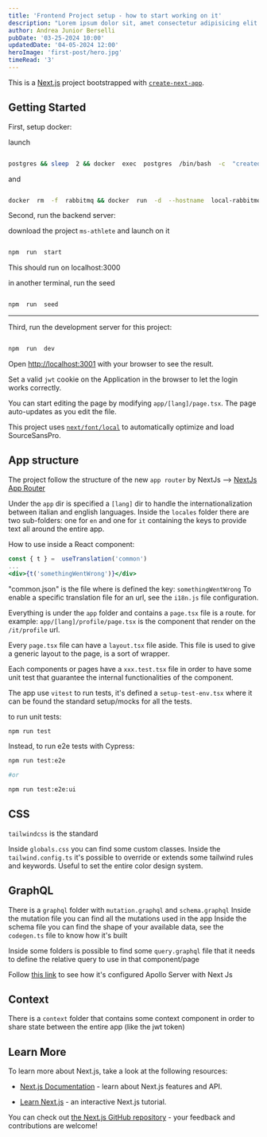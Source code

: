 ```yaml
---
title: 'Frontend Project setup - how to start working on it'
description: "Lorem ipsum dolor sit, amet consectetur adipisicing elit. Ex fugit suscipit illum excepturi repellat vel, itaque nostrum debitis inventore veritatis recusandae, animi distinctio at voluptates ratione consequuntur minus voluptate eum!"
author: Andrea Junior Berselli
pubDate: '03-25-2024 10:00'
updatedDate: '04-05-2024 12:00'
heroImage: 'first-post/hero.jpg'
timeRead: '3'
---
```


This is a [Next.js](https://nextjs.org/) project bootstrapped with [`create-next-app`](https://github.com/vercel/next.js/tree/canary/packages/create-next-app).

  

## Getting Started

  

First, setup docker:

  

launch

```bash

postgres && sleep  2 && docker  exec  postgres  /bin/bash  -c  "createdb -U postgres ms_athlete_dev" && docker  exec  postgres  /bin/bash  -c  "createdb -U postgres ms_athlete_test"

```

  

and

```bash

docker  rm  -f  rabbitmq && docker  run  -d  --hostname  local-rabbitmq  --name  rabbitmq  -p  15672:15672  -p  5672:5672  rabbitmq:3-management

```

  

Second, run the backend server:

download the project `ms-athlete` and launch on it

  

```bash

npm  run  start

```

  

This should run on localhost:3000

  

in another terminal, run the seed

  

```bash

npm  run  seed

```

  

---

  

Third, run the development server for this project:

  

```bash

npm  run  dev

```

  

Open [http://localhost:3001](http://localhost:3001) with your browser to see the result.

Set a valid `jwt` cookie on the Application in the browser to let the login works correctly.

  

You can start editing the page by modifying `app/[lang]/page.tsx`. The page auto-updates as you edit the file.

  

This project uses [`next/font/local`](https://nextjs.org/docs/basic-features/font-optimization) to automatically optimize and load SourceSansPro.

## App structure

The project follow the structure of the new `app router` by NextJs --> [NextJs App Router](https://nextjs.org/docs/app/building-your-application/routing#the-app-router)

Under the `app` dir is specified a `[lang]` dir to handle the internationalization between italian and english languages.
Inside the `locales` folder there are two sub-folders: one for `en` and one for `it` containing the keys to provide text all around the entire app.

How to use inside a React component:

```jsx {3}
const { t } =  useTranslation('common')
...
<div>{t('somethingWentWrong')}</div>
```

"common.json" is the file where is defined the key: `somethingWentWrong`
To enable a specific translation file for an url, see the `i18n.js` file configuration. 

Everything is under the `app` folder and contains a `page.tsx` file is a route.
for example: `app/[lang]/profile/page.tsx` is the component that render on the `/it/profile` url.

Every `page.tsx` file can have a `layout.tsx` file aside. This file is used to give a generic layout to the page, is a sort of wrapper.

Each components or pages have a `xxx.test.tsx` file in order to have some unit test that guarantee the internal functionalities of the component.

The app use `vitest` to run tests, it's defined a `setup-test-env.tsx` where it can be found the standard setup/mocks for all the tests.

to run unit tests:
```bash
npm run test
```

Instead, to run e2e tests with Cypress:
```bash
npm run test:e2e

#or

npm run test:e2e:ui
```

## CSS

`tailwindcss` is the standard

Inside `globals.css` you can find some custom classes.
Inside the `tailwind.config.ts` it's possible to override or extends some tailwind rules and keywords.
Useful to set the entire color design system.

## GraphQL

There is a `graphql` folder with `mutation.graphql` and `schema.graphql`
Inside the mutation file you can find all the mutations used in the app
Inside the schema file you can find the shape of your available data, see the `codegen.ts` file to know how it's built

Inside some folders is possible to find some `query.graphql` file that it needs to define the relative query to use in that component/page

Follow [this link](https://www.apollographql.com/blog/apollo-client/next-js/how-to-use-apollo-client-with-next-js-13/) to see how it's configured Apollo Server with Next Js

## Context

There is a `context` folder that contains some context component in order to share state between the entire app
(like the jwt token)

## Learn More

  

To learn more about Next.js, take a look at the following resources:

  

- [Next.js Documentation](https://nextjs.org/docs) - learn about Next.js features and API.

- [Learn Next.js](https://nextjs.org/learn) - an interactive Next.js tutorial.

  

You can check out [the Next.js GitHub repository](https://github.com/vercel/next.js/) - your feedback and contributions are welcome!
